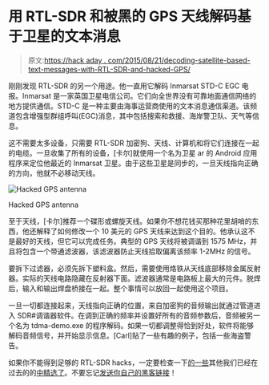 # 用 RTL-SDR 和被黑的 GPS 天线解码基于卫星的文本消息

> 原文:[https://hack aday . com/2015/08/21/decoding-satellite-based-text-messages-with-RTL-SDR-and-hacked-GPS/](https://hackaday.com/2015/08/21/decoding-satellite-based-text-messages-with-rtl-sdr-and-hacked-gps/)

刚刚发现 RTL-SDR 的另一个用途。他一直用它解码 Inmarsat STD-C EGC 电报。Inmarsat 是一家英国卫星电信公司。它们向全世界没有可靠地面通信网络的地方提供通信。STD-C 是一种主要由海事运营商使用的文本消息通信渠道。该频道包含增强型群组呼叫(EGC)消息，其中包括搜索和救援、海岸警卫队、天气等信息。

这不需要太多设备，只需要 RTL-SDR 加密狗、天线、计算机和将它们连接在一起的电缆。一旦收集了所有的设备，[卡尔]就使用一个名为卫星 ar 的 Android 应用程序来定位他最近的 Inmarsat 卫星。由于这些卫星是同步的，一旦天线指向正确的方向，他就不必移动天线。

![Hacked GPS antenna](../Images/8d305926bfb2484e75530d4a7be62d97.png)

Hacked GPS antenna

至于天线，[卡尔]推荐一个碟形或螺旋天线。如果你不想花钱买那种花里胡哨的东西，他还解释了如何修改一个 10 美元的 GPS 天线来达到这个目的。他承认这不是最好的天线，但它可以完成任务。典型的 GPS 天线将被调谐到 1575 MHz，并且将包含一个带通滤波器，该滤波器防止天线拾取偏离该频率 1-2MHz 的信号。

要拆下过滤器，必须先拆下塑料盒。然后，需要使用烙铁从天线底部移除金属反射器。实际的天线电路隐藏在反射器下面。滤波器通常是电路板上最大的元件。脱焊后，输入和输出焊盘桥接在一起。整个事情可以放回一起使用这个项目。

一旦一切都连接起来，天线指向正确的位置，来自加密狗的音频输出就通过管道进入 SDR#调谐器软件。在调到正确的频率并设置好所有的音频参数后，音频被另一个名为 tdma-demo.exe 的程序解码。如果一切都调整得恰到好处，软件将能够解码音频信号，并开始显示信息。[Carl]贴了一些有趣的例子，包括一些海盗警告。

如果你不能得到足够的 RTL-SDR hacks，一定要检查一下[的](https://hackaday.com/2014/02/25/using-sdr-to-read-your-smart-meter/)[一些](https://hackaday.com/2014/11/19/rtl-sdr-as-a-spectrum-analyzer/)其他我们已经在过去的的[中](https://hackaday.com/2013/10/22/cracking-gsm-with-rtl-sdr-for-thirty-dollars/)[精选了](https://hackaday.com/2013/11/09/transmitting-data-with-a-pi-and-rtl-sdr/)。不要忘记[发送你自己的黑客链接](https://hackaday.com/submit-a-tip/)！